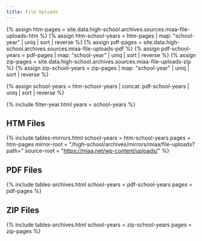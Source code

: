 ```yaml
---
title: File Uploads
---
```


{% assign htm-pages = site.data.high-school.archives.sources.miaa-file-uploads-htm %}
{% assign htm-school-years = htm-pages | map: "school-year" | uniq | sort | reverse %}
{% assign pdf-pages = site.data.high-school.archives.sources.miaa-file-uploads-pdf %}
{% assign pdf-school-years = pdf-pages | map: "school-year" | uniq | sort | reverse %}
{% assign zip-pages = site.data.high-school.archives.sources.miaa-file-uploads-zip %}
{% assign zip-school-years = zip-pages | map: "school-year" | uniq | sort | reverse %}

{% assign school-years = htm-school-years | concat: pdf-school-years | uniq | sort | reverse %}

{% include filter-year.html
  years = school-years %}

## HTM Files

{% include tables-mirrors.html
  school-years = htm-school-years
  pages = htm-pages
  mirror-root = "/high-school/archives/mirrors/miaa/file-uploads?path="
  source-root = "https://miaa.net/wp-content/uploads/" %}

## PDF Files

{% include tables-archives.html
  school-years = pdf-school-years
  pages = pdf-pages %}

## ZIP Files

{% include tables-archives.html
  school-years = zip-school-years
  pages = zip-pages %}
